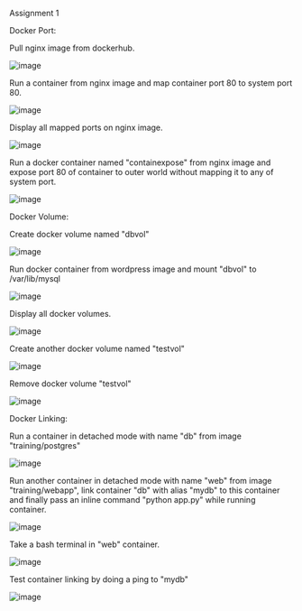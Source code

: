 Assignment 1

Docker Port:

Pull nginx image from dockerhub.

![image](images/1.png)

Run a container from nginx image and map container port 80 to system port 80.

![image](images/2.png)

Display all mapped ports on nginx image.

![image](images/3.png)

Run a docker container named "containexpose" from nginx image and expose port 80 of container to outer world without mapping it to any of system port.

![image](images/4.png)

Docker Volume:

Create docker volume named "dbvol"

![image](images/5.png)

Run docker container from wordpress image and mount "dbvol" to /var/lib/mysql

![image](images/6.png)

Display all docker volumes.

![image](images/7.png)

Create another docker volume named "testvol"

![image](images/8.png)

Remove docker volume "testvol"

![image](images/9.png)

Docker Linking:

Run a container in detached mode with name "db" from image "training/postgres"

![image](images/10.png)

Run another container in detached mode with name "web" from image "training/webapp", link container "db" with alias "mydb" to this container and finally pass an inline command "python app.py" while running container.

![image](images/11.png)

Take a bash terminal in "web" container.

![image](images/12.png)

Test container linking by doing a ping to "mydb"

![image](images/13.png)